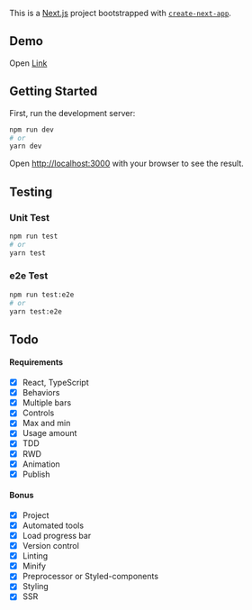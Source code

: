 This is a [Next.js](https://nextjs.org/) project bootstrapped with [`create-next-app`](https://github.com/vercel/next.js/tree/canary/packages/create-next-app).

## Demo

Open [Link](https://stellular-licorice-4d2b24.netlify.app/)

## Getting Started

First, run the development server:

```bash
npm run dev
# or
yarn dev
```

Open [http://localhost:3000](http://localhost:3000) with your browser to see the result.


## Testing

### Unit Test

```bash
npm run test
# or
yarn test
```

### e2e Test

```bash
npm run test:e2e
# or
yarn test:e2e
```


## Todo

#### Requirements
- [x] React, TypeScript
- [x] Behaviors
- [x] Multiple bars
- [x] Controls
- [x] Max and min
- [x] Usage amount
- [x] TDD
- [x] RWD
- [x] Animation
- [x] Publish

#### Bonus
- [x] Project
- [x] Automated tools
- [x] Load progress bar
- [x] Version control
- [x] Linting
- [x] Minify
- [x] Preprocessor or Styled-components
- [x] Styling
- [x] SSR